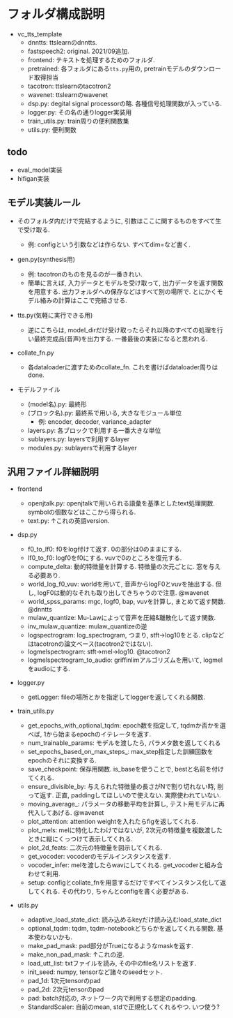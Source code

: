 # フォルダ構成説明

- vc_tts_template
    - dnntts: ttslearnのdnntts.
    - fastspeech2: original. 2021/09追加.
    - frontend: テキストを処理するためのフォルダ.
    - pretrained:
        各フォルダにある`tts.py`用の, pretrainモデルのダウンロード取得担当
    - tacotron: ttslearnのtacotron2
    - wavenet: ttslearnのwavenet
    - dsp.py:
        degital signal processorの略. 各種信号処理関数が入っている.
    - logger.py:
        その名の通りlogger実装用
    - train_utils.py:
        train周りの便利関数集
    - utils.py:
        便利関数

## todo
- eval_model実装
- hifigan実装

## モデル実装ルール
- そのフォルダ内だけで完結するように, 引数はここに関するものをすべて生で受け取る.
    - 例: configという引数などは作らない. すべてdim=など書く.

- gen.py(synthesis用)
    - 例: tacotronのものを見るのが一番きれい.
    - 簡単に言えば, 入力データとモデルを受け取って, 出力データを返す関数を用意する. 出力フォルダへの保存などはすべて別の場所で. とにかくモデル絡みの計算はここで完結させる.
- tts.py(気軽に実行できる用)
    - 逆にこちらは, model_dirだけ受け取ったらそれ以降のすべての処理を行い最終完成品(音声)を出力する. 一番最後の実装になると思われる.
- collate_fn.py
    - 各dataloaderに渡すためのcollate_fn. これを書けばdataloader周りはdone.

- モデルファイル
    - (model名).py: 最終形
    - (ブロック名).py: 最終系で用いる, 大きなモジュール単位
        - 例: encoder, decoder, variance_adapter
    - layers.py: 各ブロックで利用する一番大きな単位
    - sublayers.py: layersで利用するlayer
    - modules.py: sublayersで利用するlayer

## 汎用ファイル詳細説明
- frontend
    - openjtalk.py: openjtalkで用いられる語彙を基準としたtext処理関数. symbolの個数などはここから得られる.
    - text.py: ↑これの英語version.
- dsp.py
    - f0_to_lf0: f0をlog付けて返す. 0の部分は0のままにする.
    - lf0_to_f0: logf0をf0にする. vuvで0のところを復元する.
    - compute_delta: 動的特徴量を計算する. 特徴量の次元ごとに. 窓を与える必要あり.
    - world_log_f0_vuv: worldを用いて, 音声からlogF0とvuvを抽出する. 但し, logF0は動的なそれも取り出してきちゃうので注意. @wavenet
    - world_spss_params: mgc, logf0, bap, vuvを計算し, まとめて返す関数. @dnntts
    - mulaw_quantize: Mu-Lawによって音声を圧縮&離散化して返す関数.
    - inv_mulaw_quantize: mulaw_quantizeの逆
    - logspectrogram: log_spectrogram, つまり, stft→log10をとる. clipなどはtacotronの論文ベース(tacotron2ではない).
    - logmelspectrogram: stft→mel→log10. @tacotron2
    - logmelspectrogram_to_audio: griffinlimアルゴリズムを用いて, logmelをaudioにする.

- logger.py
    - getLogger: fileの場所とかを指定してloggerを返してくれる関数.

- train_utils.py
    - get_epochs_with_optional_tqdm: epoch数を指定して, tqdmか否かを選べば, 1から始まるepochのイテレータを返す.
    - num_trainable_params: モデルを渡したら, パラメタ数を返してくれる
    - set_epochs_based_on_max_steps_: max_step指定した訓練回数をepochのそれに変換する.
    - save_checkpoint: 保存用関数. is_baseを使うことで, bestと名前を付けてくれる.
    - ensure_divisible_by: 与えられた特徴量の長さがNで割り切れない時, 削って返す. 正直, paddingしてほしいので使えない. 実際使われていない.
    - moving_average_: パラメータの移動平均を計算し, テスト用モデルに再代入してあげる. @wavenet
    - plot_attention: attention weightを入れたらfigを返してくれる.
    - plot_mels: melに特化したわけではないが, 2次元の特徴量を複数渡したときに縦にくっつけて表示してくれる.
    - plot_2d_feats: 二次元の特徴量を図示してくれる.
    - get_vocoder: vocoderのモデルインスタンスを返す.
    - vocoder_infer: melを渡したらwavにしてくれる. get_vocoderと組み合わせて利用.
    - setup: configとcollate_fnを用意するだけですべてインスタンス化して返してくれる. その代わり, ちゃんとconfigを書く必要がある.

- utils.py
    - adaptive_load_state_dict: 読み込めるkeyだけ読み込むload_state_dict
    - optional_tqdm: tqdm, tqdm-notebookどちらかを返してくれる関数. 基本使わないかも.
    - make_pad_mask: pad部分がTrueになるようなmaskを返す.
    - make_non_pad_mask: ↑これの逆.
    - load_utt_list: txtファイルを読み, その中のfile名リストを返す.
    - init_seed: numpy, tensorなど諸々のseedセット.
    - pad_1d: 1次元tensorのpad
    - pad_2d: 2次元tensorのpad
    - pad: batch対応の, ネットワーク内で利用する想定のpadding.
    - StandardScaler: 自前のmean, stdで正規化してくれるやつ. いつ使う?